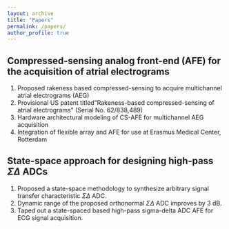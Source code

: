 ```yaml
---
layout: archive
title: "Papers"
permalink: /papers/
author_profile: true
---
```


## Compressed-sensing analog front-end (AFE) for the acquisition of atrial electrograms

1. Proposed rakeness based compressed-sensing to acquire multichannel atrial electrograms (AEG)
2. Provisional US patent titled"Rakeness-based compressed-sensing of atrial electrograms" (Serial No. 62/838,489)
3. Hardware architectural modeling of CS-AFE for multichannel AEG acquisition
4. Integration of flexible array and AFE for use at Erasmus Medical Center, Rotterdam


## State-space approach for designing high-pass $\Sigma\Delta$ ADCs

1. Proposed a state-space methodology to synthesize arbitrary signal transfer characteristic $\Sigma$$\Delta$ ADC.
2. Dynamic range of the proposed orthonormal $\Sigma$$\Delta$ ADC improves by 3 dB.
3. Taped out a state-spaced based high-pass sigma-delta ADC AFE for ECG signal acquisition.